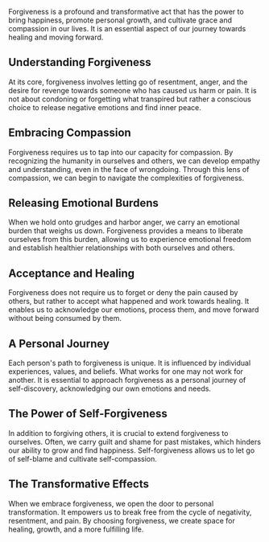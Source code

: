 
Forgiveness is a profound and transformative act that has the power to bring happiness, promote personal growth, and cultivate grace and compassion in our lives. It is an essential aspect of our journey towards healing and moving forward.

Understanding Forgiveness
-------------------------

At its core, forgiveness involves letting go of resentment, anger, and the desire for revenge towards someone who has caused us harm or pain. It is not about condoning or forgetting what transpired but rather a conscious choice to release negative emotions and find inner peace.

Embracing Compassion
--------------------

Forgiveness requires us to tap into our capacity for compassion. By recognizing the humanity in ourselves and others, we can develop empathy and understanding, even in the face of wrongdoing. Through this lens of compassion, we can begin to navigate the complexities of forgiveness.

Releasing Emotional Burdens
---------------------------

When we hold onto grudges and harbor anger, we carry an emotional burden that weighs us down. Forgiveness provides a means to liberate ourselves from this burden, allowing us to experience emotional freedom and establish healthier relationships with both ourselves and others.

Acceptance and Healing
----------------------

Forgiveness does not require us to forget or deny the pain caused by others, but rather to accept what happened and work towards healing. It enables us to acknowledge our emotions, process them, and move forward without being consumed by them.

A Personal Journey
------------------

Each person's path to forgiveness is unique. It is influenced by individual experiences, values, and beliefs. What works for one may not work for another. It is essential to approach forgiveness as a personal journey of self-discovery, acknowledging our own emotions and needs.

The Power of Self-Forgiveness
-----------------------------

In addition to forgiving others, it is crucial to extend forgiveness to ourselves. Often, we carry guilt and shame for past mistakes, which hinders our ability to grow and find happiness. Self-forgiveness allows us to let go of self-blame and cultivate self-compassion.

The Transformative Effects
--------------------------

When we embrace forgiveness, we open the door to personal transformation. It empowers us to break free from the cycle of negativity, resentment, and pain. By choosing forgiveness, we create space for healing, growth, and a more fulfilling life.
